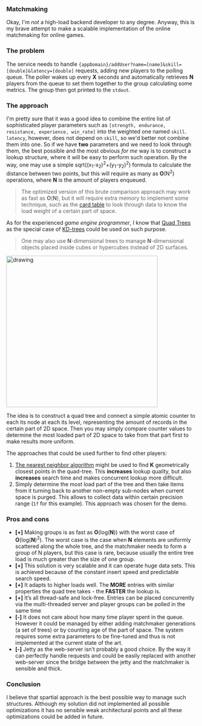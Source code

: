 ### Matchmaking

Okay, I'm *not* a high-load backend developer to any degree. 
Anyway, this is my brave attempt to make a scalable implementation of the online matchmaking for online games.

### The problem
The service needs to handle `{appDomain}/addUser?name=[name]&skill=[double]&latency=[double]` requests, adding new players to the polling queue.
The poller wakes up every **X** seconds and automatically retrieves **N** players from the queue to set them together to the group calculating some metrics.
The group then got printed to the `stdout`.


### The approach
I'm pretty sure that it was a good idea to combine the entire list of sophisticated player parameters such as `[strength, endurance, resistance, experience, win_rate]` into the weighted one named `skill`.
`latency`, however, does not depend on `skill`, so we'd better not combine them into one.
So if we have **two** parameters and we need to look through them, the best possible and the most obvious *for me* way is to construct a lookup structure, where it will be easy to perform such operation.
By the way, one may use a simple sqrt((x<sub>1</sub>-x<sub>2</sub>)<sup>2</sup>+(y<sub>1</sub>-y<sub>2</sub>)<sup>2</sup>) formula to calculate the distance between two points, but this will require as many as **O**(N<sup>2</sup>) operations, where **N** is the amount of players enqueued.

> The optimized version of this brute comparison approach may work as fast as **O**(**N**), but it will require extra memory to implement some technique, such as the [card table](https://msdnshared.blob.core.windows.net/media/TNBlogsFS/BlogFileStorage/blogs_msdn/abhinaba/WindowsLiveWriter/BackToBasicsGenerationalGarbageCollectio_115F4/image_18.png) to look through data to know the load weight of a certain part of space. 

As for the experienced *game engine programmer*, I know that [Quad Trees](https://en.wikipedia.org/wiki/Quadtree) as the special case of [KD-trees](https://en.wikipedia.org/wiki/K-d_tree) could be used on such purpose.

> One may also use **N**-dimensional trees to manage **N**-dimensional objects placed inside cubes or hypercubes instead of 2D surfaces.

<img src="https://upload.wikimedia.org/wikipedia/commons/thumb/8/8b/Point_quadtree.svg/1024px-Point_quadtree.svg.png" alt="drawing" width="400"/>

The idea is to construct a quad tree and connect a simple atomic counter to each its node at each its level, representing the amount of records in the certain part of 2D space.
Then you may simply compare counter values to determine the most loaded part of 2D space to take from that part first to make results more uniform.

The approaches that could be used further to find other players:
1. [The nearest neighbor algorithm](https://ericandrewlewis.github.io/how-a-quadtree-works/) might be used to find **K** geometrically closest points in the quad-tree. This **increases** lookup quality, but also **increases** search time and makes concurrent lookup more difficult.
2. Simply determine the most load part of the tree and then take items from it turning back to another non-empty sub-nodes when current space is purged. This allows to collect data within certain precision range (`1f` for this example). This approach was chosen for the demo. 

### Pros and cons
- **[+]** Making groups is as fast as **O**(log(**N**)) with the worst case of **O**(log(**N**)<sup>2</sup>). The worst case is the case when **N** elements are uniformly scattered along the whole tree, and the matchmaker needs to form a group of N players, but this case is rare, because usually the entire tree load is much greater than the size of one group.
- **[+]** This solution is very scalable and it can operate huge data sets. This is achieved because of the constant insert speed and predictable search speed.
- **[+]** It adapts to higher loads well. The **MORE** entries with similar properties the quad tree takes - the **FASTER** the lookup is.
- **[+]** It’s all thread-safe and lock-free. Entries can be placed concurrently via the multi-threaded server and player groups can be polled in the same time
- **[-]** It does not care about how many time player spent in the queue. However it could be managed by either adding matchmaker generations (a set of trees) or by counting age of the part of space. The system requires some extra parameters to be fine-tuned and thus is not implemented at the current state of the art.
- **[-]** Jetty as the web-server isn’t probably a good choice. By the way it can perfectly handle requests and could be easily replaced with another web-server since the bridge between the jetty and the matchmaker is sensible and thick.

### Conclusion
I believe that spartial approach is the best possible way to manage such structures.
Although my solution did not implemented all possible optimizations it has no sensible weak architectural points and all these optimizations could be added in future.